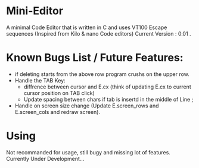 # Mini-Editor 
A minimal Code Editor that is written in C and uses VT100 Escape sequences (Inspired from Kilo & nano Code editors)
Current Version : 0.01 .

# Known Bugs List / Future Features:
* if deleting starts from the above row program crushs on the upper row.
* Handle the TAB Key:
    * diffrence between cursor and E.cx (think of updating E.cx to current cursor position on TAB click)
    * Update spacing between chars if tab is insertd in the middle of Line ;
* Handle on screen size change (Update E.screen_rows and E.screen_cols and redraw screen).

# Using 
Not recommanded for usage, still bugy and missing lot of features.
Currently Under Development...
